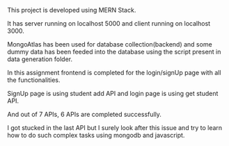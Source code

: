 This project is developed using MERN Stack.

It has server running on localhost 5000 and client running on localhost 3000.

MongoAtlas has been used for database collection(backend) and some dummy data has been feeded into the database using the script present in data generation folder.

In this assignment frontend is completed for the login/signUp page with all the functionalities.

SignUp page is using student add API and login page is using get student API.

And out of 7 APIs, 6 APIs are completed successfully.

I got stucked in the last API but I surely look after this issue and try to learn how to do such complex tasks using mongodb and javascript. 
